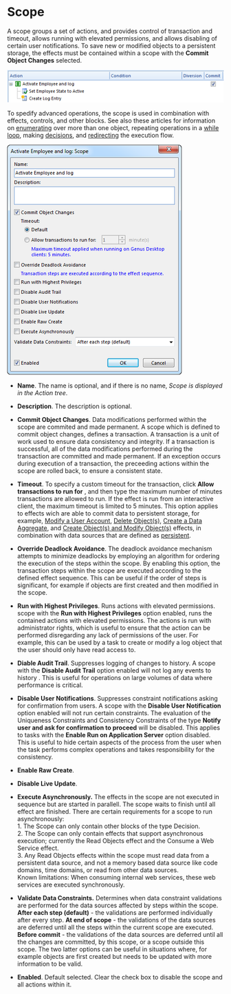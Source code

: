 # Scope

A scope groups a set of actions, and provides control of transaction and timeout, allows running with elevated permissions, and allows disabling of certain user notifications. To save new or modified objects to a persistent storage, the effects must be contained within a scope with the **Commit Object Changes** selected.

![ID46092F37FE67410C.png](media/ID46092F37FE67410C.png)

To spedify advanced operations, the scope is used in combination with effects, controls, and other blocks. See also these articles for information on [enumerating](enumerator.md) over more than one object, repeating operations in a [while loop](while-loop.md), making [decisions](decision.md), and [redirecting](../controls/redirect-execution.md) the execution flow.

![ID49E17C0B99C44F0D.png](media/ID49E17C0B99C44F0D.png)

*   **Name**. The name is optional, and if there is no name, *Scope is displayed in the Action tree*.
*   **Description**. The description is optional.
*   **Commit Object Changes**. Data modifications performed within the scope are commited and made permanent. A scope which is defined to commit object changes, defines a transaction. A transaction is a unit of work used to ensure data consistency and integrity. If a transaction is successful, all of the data modifications performed during the transaction are committed and made permanent. If an exception occurs during execution of a transaction, the preceeding actions within the scope are rolled back, to ensure a consistent state.
*   **Timeout**.  To specify a custom timeout for the transaction, click **Allow transactions to run for** , and then type the maximum number of minutes transactions are allowed to run. If the effect is run from an interactive client, the maximum timeout is limited to 5 minutes. This option applies to effects wich are able to commit data to persistent storage, for example, [Modify a User Account](../effects/modify-a-user-account.md), [Delete Object(s)](../effects/delete-objects.md), [Create a Data Aggregate](../effects/create-a-data-aggregate.md), and [Create Object(s) and Modify Object(s)](../effects/create-objects-and-modify-objects.md) effects, in combination with data sources that are defined as [persistent](../../data-sources.md).
*   **Override Deadlock Avoidance**. The deadlock avoidance mechanism attempts to minimize deadlocks by employing an algorithm for ordering the execution of the steps within the scope. By enabling this option, the transaction steps within the scope are executed according to the defined effect sequence. This can be useful if the order of steps is significant, for example if objects are first created and then modified in the scope.

*   **Run with Highest Privileges**. Runs actions with elevated permissions. scope with the **Run with Highest Privileges** option enabled, runs the contained actions with elevated permissions. The actions is run with administrator rights, which is useful to ensure that the action can be performed disregarding any lack of permissions of the user. For example, this can be used by a task to create or modify a log object that the user should only have read access to.
*   **Diable Audit Trail**. Suppresses logging of changes to history. A scope with the **Disable Audit Trail** option enabled will not log any events to history . This is useful for operations on large volumes of data where performance is critical.
*   **Disable User Notifications**. Suppresses constraint notifications asking for confirmation from users. A scope with the **Disable User Notification** option enabled will not run certain constraints. The evaluation of the Uniqueness Constraints and Consistency Constraints of the type **Notify user and ask for confirmation to proceed** will be disabled. This applies to tasks with the **Enable Run on Application Server** option disabled. This is useful to hide certain aspects of the process from the user when the task performs complex operations and takes responsibility for the consistency.
*   **Enable Raw Create**.
*   **Disable Live Update**.
*   **Execute Asynchronously.** The effects in the scope are not executed in sequence but are started in parallell. The scope waits to finish until all effect are finished. There are certain requirements for a scope to run asynchronously:  
    1\. The Scope can only contain other blocks of the type Decision.  
    2\. The Scope can only contain effects that support asynchronous execution; currently the Read Objects effect and the Consume a Web Service effect.  
    3\. Any Read Objects effects within the scope must read data from a persistent data source, and not a memory based data source like code domains, time domains, or read from other data sources.  
    Known limitations: When consuming internal web services, these web services are executed synchronously.
*   **Validate Data Constraints.** Determines when data constraint validations are performed for the data sources affected by steps within the scope. **After each step (default)** - the validations are performed individually after every step. **At end of scope** - the validations of the data sources are deferred until all the steps within the current scope are executed. **Before commit** - the validations of the data sources are deferred until all the changes are committed, by this scope, or a scope outside this scope. The two latter options can be useful in situations where, for example objects are first created but needs to be updated with more information to be valid.
*   **Enabled**. Default selected. Clear the check box to disable the scope and all actions within it.